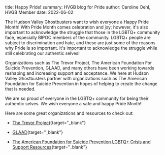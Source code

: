 title: Happy Pride!
summary: HVGB blog for Pride
author: Caroline Oehl, HVGB Member
date: 2022-06-02

The Hudson Valley Ghostbusters want to wish everyone a Happy Pride Month! With Pride Month comes celebration and joy; however, it's also important to acknowledge the struggle that those in the LGBTQ+ community face, especially BIPOC members of the community. LGBTQ+ people are subject to discrimination and hate, and these are just some of the reasons why Pride is so important. It's important to acknowledge the struggle while still celebrating our authentic selves!

Organizations such as The Trevor Project, The American Foundation For Suicide Prevention, GLAAD, and many others have been working towards reshaping and increasing support and acceptance. We here at Hudson Valley Ghostbusters partner with organizations such as The American Foundation for Suicide Prevention in hopes of helping to create the change that is needed.

We are so proud of everyone in the LGBTQ+ community for being their authentic selves. We wish everyone a safe and happy Pride Month!

Here are some great organizations and resources to check out:

* [The Trevor Project](https://www.thetrevorproject.org){target="_blank"}

* [GLAAD](https://www.glaad.org){target="_blank"}

* [The American Foundation for Suicide Prevention LGBTQ+ Crisis and Support Resources](https://afsp.org/lgbtq-crisis-and-support-resources){target="_blank"}
